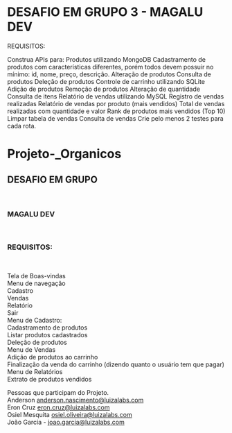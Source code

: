 # DESAFIO EM GRUPO 3 - MAGALU DEV

REQUISITOS:

Construa APIs para:
Produtos utilizando MongoDB
Cadastramento de produtos com características diferentes, porém todos devem possuir no mínimo: id, nome, preço, descrição.
Alteração de produtos
Consulta de produtos
Deleção de produtos
Controle de carrinho utilizando SQLite
Adição de produtos
Remoção de produtos
Alteração de quantidade
Consulta de itens
Relatório de vendas utilizando MySQL 
Registro de vendas realizadas
Relatório de vendas por produto (mais vendidos)
Total de vendas realizadas com quantidade e valor
Rank de produtos mais vendidos (Top 10)
Limpar tabela de vendas
Consulta de vendas
Crie pelo menos 2 testes para cada rota.





# Projeto-_Organicos
<h2>DESAFIO EM GRUPO</h2><br>
<h3>MAGALU DEV</h3><br>

<h3>REQUISITOS:</h3><br>

Tela de Boas-vindas<br>
Menu de navegação<br>
Cadastro<br>
Vendas<br>
Relatório<br>
Sair<br>
Menu de Cadastro:<br>
Cadastramento de produtos<br>
Listar produtos cadastrados<br>
Deleção de produtos<br>
Menu de Vendas<br>
Adição de produtos ao carrinho<br>
Finalização da venda do carrinho (dizendo quanto o usuário tem que pagar)<br>
Menu de Relatórios<br>
Extrato de produtos vendidos<br>


Pessoas que participam do Projeto.<br>
Anderson anderson.nascimento@luizalabs.com<br>
Eron Cruz eron.cruz@luizalabs.com<br>
Osiel Mesquita osiel.oliveira@luizalabs.com <br>
João Garcia - joao.garcia@luizalabs.com<br>

